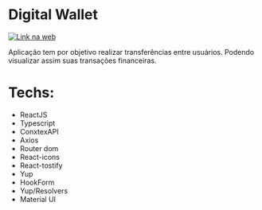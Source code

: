 # Digital Wallet

<a href="https://digital-wallet-frontend.vercel.app/" alt="linkSite">

![Link na web](https://img.shields.io/badge/web-0A66C2?style=for-the-badge&logo=web&logoColor=white)
</a>

<p>
Aplicação tem por objetivo realizar transferências entre usuários. Podendo visualizar assim suas transações financeiras.
</p>

# Techs:

- ReactJS
- Typescript
- ConxtexAPI
- Axios
- Router dom
- React-icons
- React-tostify
- Yup
- HookForm
- Yup/Resolvers
- Material UI
